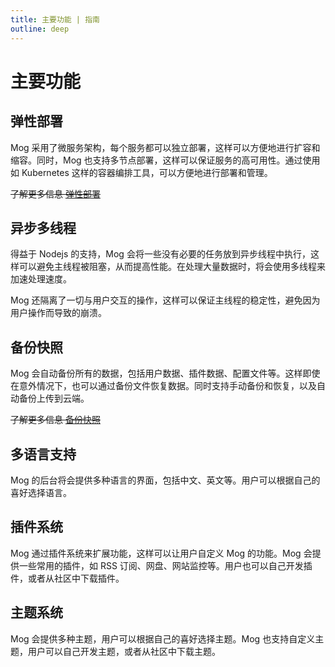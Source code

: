 ```yaml
---
title: 主要功能 | 指南
outline: deep
---
```


# 主要功能

<FeaturesList class="!gap-1 text-lg" />


## 弹性部署

Mog 采用了微服务架构，每个服务都可以独立部署，这样可以方便地进行扩容和缩容。同时，Mog 也支持多节点部署，这样可以保证服务的高可用性。通过使用如 Kubernetes 这样的容器编排工具，可以方便地进行部署和管理。

~~了解更多信息 [弹性部署](#弹性部署)~~

## 异步多线程

得益于 Nodejs 的支持，Mog 会将一些没有必要的任务放到异步线程中执行，这样可以避免主线程被阻塞，从而提高性能。在处理大量数据时，将会使用多线程来加速处理速度。

Mog 还隔离了一切与用户交互的操作，这样可以保证主线程的稳定性，避免因为用户操作而导致的崩溃。

## 备份快照

Mog 会自动备份所有的数据，包括用户数据、插件数据、配置文件等。这样即使在意外情况下，也可以通过备份文件恢复数据。同时支持手动备份和恢复，以及自动备份上传到云端。

~~了解更多信息 [备份快照](#备份快照)~~

## 多语言支持

Mog 的后台将会提供多种语言的界面，包括中文、英文等。用户可以根据自己的喜好选择语言。

## 插件系统 <Badge text="WIP" color="gray" />

Mog 通过插件系统来扩展功能，这样可以让用户自定义 Mog 的功能。Mog 会提供一些常用的插件，如 RSS 订阅、网盘、网站监控等。用户也可以自己开发插件，或者从社区中下载插件。

## 主题系统 <Badge text="WIP" color="gray" />

Mog 会提供多种主题，用户可以根据自己的喜好选择主题。Mog 也支持自定义主题，用户可以自己开发主题，或者从社区中下载主题。